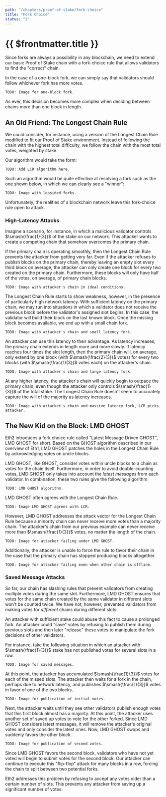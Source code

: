 ```yaml
---
path: "/chapters/proof-of-stake/fork-choice"
title: "Fork Choice"
status: "2"
---
```


# {{ $frontmatter.title }}

Since forks are always a possibility in any blockchain, we need to extend our basic Proof of Stake chain with a fork-choice rule that allows validators to find the "correct" chain.

In the case of a one-block fork, we can simply say that validators should follow whichever fork has more votes.

```text
TODO: Image for one-block fork.
```

As ever, this decision becomes more complex when deciding between chains more than one block in length.

## An Old Friend: The Longest Chain Rule
We could consider, for instance, using a version of the Longest Chain Rule modified to fit our Proof of Stake environment. Instead of following the chain with the highest total difficulty, we follow the chain with the most total votes, weighted by stake.

Our algorithm would take the form:

```text
TODO: Add LCR algorithm here.
```

Such an algorithm would be quite effective at resolving a fork such as the one shown below, in which we can clearly see a "winner":

```text
TODO: Image with lopsided forks.
```

Unfortunately, the realities of a blockchain network leave this fork-choice rule open to attack.

### High-Latency Attacks
Imagine a scenario, for instance, in which a malicious validator controls $\smash{\frac{1}{3}}$ of the stake on our network. This attacker wants to create a competing chain that somehow overcomes the primary chain.

If the primary chain is operating smoothly, then the Longest Chain Rule prevents the attacker from getting very far. Even if the attacker refuses to publish blocks on the primary chain, thereby leaving an empty slot every third block on average, the attacker can only create one block for every two created on the primary chain. Furthermore, these blocks will only have half of the votes, on average, of primary chain blocks.

```text
TODO: Image with attacker's chain in ideal conditions.
```

The Longest Chain Rule starts to show weakness, however, in the presence of particularly high network latency. With sufficient latency on the primary chain, we may run into situations in which a validator does not receive the previous block before the validator's assigned slot begins. In this case, the validator will build their block on the last known block. Once the missing block becomes available, we end up with a small chain fork.

```text
TODO: Image with attacker's chain and small latency fork.
```

An attacker can use this latency to their advantage. As latency increases, the primary chain extends in length more and more slowly. If latency reaches four times the slot length, then the primary chain will, on average, only extend by one block (with $\smash{\frac{2}{3}}$ votes) for every two blocks (with $\smash{\frac{1}{3}}$ votes each) on the attacker's chain.

```text
TODO: Image with attacker's chain and large latency fork.
```

At any higher latency, the attacker's chain will quickly begin to outpace the primary chain, even though the attacker only controls $\smash{\frac{1}{3}}$ of the total stake. The Longest Chain Rule doesn't seem to accurately capture the will of the majority as latency increases.

```text
TODO: Image with attacker's chain and massive latency fork, LCR picks attacker.
```

## The New Kid on the Block: LMD GHOST
Eth2 introduces a fork choice rule called "Latest Message Driven GHOST", LMD GHOST for short. Based on the GHOST algorithm described in our overview of Eth1, LMD GHOST patches the holes in the Longest Chain Rule by acknowledging votes on uncle blocks.

LMD GHOST, like GHOST, consider votes within uncle blocks to a chain as votes for the chain itself. Furthermore, in order to avoid double-counting votes, LMD GHOST only takes into account the *latest messages* from each validator. In combination, these two rules give the following algorithm:

```text
TODO: LMD GHOST algorithm.
```

LMD GHOST often agrees with the Longest Chain Rule.

```text
TODO: Image LMD GHOST agrees with LCR.
```

However, LMD GHOST addresses the attack vector for the Longest Chain Rule because a minority chain can never receive more votes than a majority chain. The attacker's chain from our previous example can never receive more than $\smash{\frac{1}{3}}$ votes, no matter the length of the chain.

```text
TODO: Image for attacker failing under LMD GHOST.
```

Additionally, the attacker is unable to force the rule to favor their chain in the case that the primary chain has stopped producing blocks altogether.

```text
TODO: Image for attacker failing even when other chain is offline.
```

### Saved Message Attacks
So far, our chain has slashing rules that prevent validators from creating multiple votes during the same slot. Furthermore, LMD GHOST ensures that votes for the same chain created by the same validator in different slots won't be counted twice. We have not, however, prevented validators from making votes for *different* chains during different slots.

An attacker with sufficient stake could abuse this fact to cause a prolonged fork. An attacker could "save" votes by refusing to publish them during previous slots and then later "release" these votes to manipulate the fork decisions of other validators.

For instance, take the following situation in which an attacker with $\smash{\frac{1}{3}}$ stake has not published votes for several slots in a row.

```text
TODO: Image for saved messages.
```

At this point, the attacker has accumulated $\smash{\frac{1}{3}}$ votes for each of the missed slots. The attacker then waits for a fork in the chain, perhaps due to network latency, and publishes $\smash{\frac{1}{3}}$ votes in favor of one of the two blocks. 

```text
TODO: Image for publication of initial votes.
```

Next, the attacker waits until they see other validators publish enough votes that this first block almost has a majority. At this point, the attacker uses another set of saved up votes to vote for the other forked. Since LMD GHOST considers latest messages, it will remove the attacker's original votes and only consider the latest ones. Now, LMD GHOST swaps and suddenly favors the other block.

```text
TODO: Image for publication of second votes.
```

Since LMD GHOST favors the second block, validators who have not yet voted will begin to submit votes for the second block. Our attacker can continue to execute this "flip-flop" attack for many blocks in a row, forcing the chain to split between two potential forks.

Eth2 addresses this problem by refusing to accept any votes older than a certain number of slots. This prevents any attacker from saving up a significant number of votes.